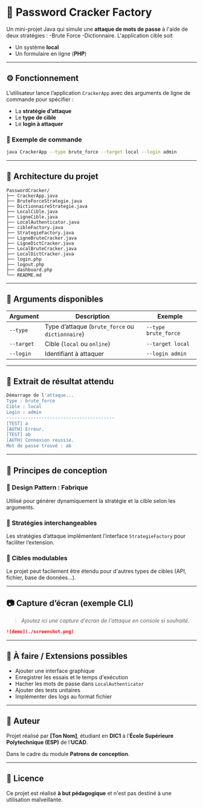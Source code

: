 # 🔐 Password Cracker Factory

Un mini-projet Java qui simule une **attaque de mots de passe** à l'aide de deux stratégies : 
-Brute Force 
-Dictionnaire. 
L'application cible soit 
- Un système **local**
- Un formulaire en ligne (**PHP**)

---

## ⚙️ Fonctionnement

L’utilisateur lance l’application `CrackerApp` avec des arguments de ligne de commande pour spécifier :
- La **stratégie d’attaque**
- Le **type de cible**
- Le **login à attaquer**

### 🧪 Exemple de commande

```bash
java CrackerApp --type brute_force --target local --login admin
```

---

## 📂 Architecture du projet

```
PasswordCracker/
├── CrackerApp.java
├── BruteForceStrategie.java
├── DictionnaireStrategie.java
├── LocalCible.java
├── LigneCible.java
├── LocalAuthenticator.java
├── cibleFactory.java
├── StrategieFactory.java
├── LigneBruteCracker.java
├── LigneDictCracker.java
├── LocalBruteCracker.java
├── LocalDictCracker.java
├── login.php
├── logout.php
├── dashboard.php
└── README.md
```

---

## 🔧 Arguments disponibles

| Argument        | Description                                           | Exemple             |
|-----------------|-------------------------------------------------------|---------------------|
| `--type`        | Type d’attaque (`brute_force` ou `dictionnaire`)      | `--type brute_force`|
| `--target`      | Cible (`local` ou `online`)                           | `--target local`    |
| `--login`       | Identifiant à attaquer                                | `--login admin`     |

---

## 📌 Extrait de résultat attendu

```bash
Démarrage de l'attaque...
Type : brute_force
Cible : local
Login : admin
----------------------------------------
[TEST] a
[AUTH] Erreur.
[TEST] ab
[AUTH] Connexion reussie.
Mot de passe trouvé : ab
```

---

## 🧱 Principes de conception



### 🧪 Design Pattern : Fabrique

Utilisé pour générer dynamiquement la stratégie et la cible selon les arguments.

### 🔄 Stratégies interchangeables

Les stratégies d’attaque implémentent l’interface `StrategieFactory` pour faciliter l’extension.

### 🎯 Cibles modulables

Le projet peut facilement être étendu pour d'autres types de cibles (API, fichier, base de données...).

---

## 📷 Capture d’écran (exemple CLI)

> _Ajoutez ici une capture d'écran de l'attaque en console si souhaité._

```markdown
![demo](./screenshot.png)
```

---

## 📝 À faire / Extensions possibles

- Ajouter une interface graphique
- Enregistrer les essais et le temps d'exécution
- Hacher les mots de passe dans `LocalAuthenticator`
- Ajouter des tests unitaires
- Implémenter des logs au format fichier

---

## 👤 Auteur

Projet réalisé par **[Ton Nom]**, étudiant en **DIC1** à l’**École Supérieure Polytechnique (ESP)** de l’**UCAD**.

Dans le cadre du module **Patrons de conception**.

---

## 📄 Licence

Ce projet est réalisé **à but pédagogique** et n'est pas destiné à une utilisation malveillante.